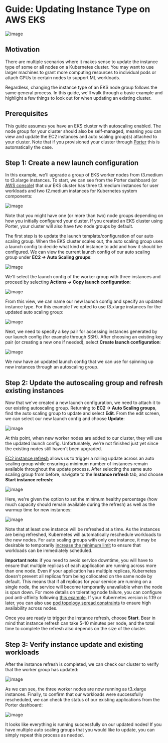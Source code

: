 # Guide: Updating Instance Type on AWS EKS
![image](https://user-images.githubusercontent.com/22849518/127391733-c081642f-dc58-4113-b55e-e12aa4477ec7.png)

## Motivation
There are multiple scenarios where it makes sense to update the instance type of some or all nodes on a Kubernetes cluster. You may want to use larger machines to grant more computing resources to individual pods or attach GPUs to certain nodes to support ML workloads.

Regardless, changing the instance type of an EKS node group follows the same general process. In this guide, we'll walk through a basic example and highlight a few things to look out for when updating an existing cluster. 

## Prerequisites
This guide assumes you have an EKS cluster with autoscaling enabled. The node group for your cluster should also be self-managed, meaning you can view and update the EC2 instances and auto scaling group(s) attached to your cluster. Note that if you provisioned your cluster through [Porter](https://github.com/karagatandev/porter) this is automatically the case.

## Step 1: Create a new launch configuration
In this example, we'll upgrade a group of EKS worker nodes from t3.medium to t3.xlarge instances. To start, we can see from the Porter dashboard (or [AWS console](https://console.aws.amazon.com/ec2#Instances:)) that our EKS cluster has three t3.medium instances for user workloads and two t2.medium instances for Kubernetes system components:

![image](https://user-images.githubusercontent.com/22849518/127392594-74d50e08-9394-4e86-b091-23cad6fbd60c.png)

Note that you might have one (or more than two) node groups depending on how you initially configured your cluster. If you created an EKS cluster using Porter, your cluster will also have two node groups by default.

The first step is to update the launch template/configuration of our auto scaling group. When the EKS cluster scales out, the auto scaling group uses a launch config to decide what kind of instance to add and how it should be configured. We can view the current launch config of our auto scaling group under **EC2 -> Auto Scaling groups**:

![image](https://user-images.githubusercontent.com/22849518/127392659-3b973671-c900-44c9-8942-4f5e6945e0b3.png)

We'll select the launch config of the worker group with three instances and proceed by selecting **Actions -> Copy launch configuration**:

![image](https://user-images.githubusercontent.com/22849518/127392681-7af18061-6537-4f19-b05d-b9ea6934044a.png)

From this view, we can name our new launch config and specify an updated instance type. For this example I've opted to use t3.xlarge instances for the updated auto scaling group:

![image](https://user-images.githubusercontent.com/22849518/127392701-48adcad9-0e40-4ce0-b531-808350f5f2eb.png)

Next, we need to specify a key pair for accessing instances generated by our launch config (for example through SSH). After choosing an existing key pair (or creating a new one if needed), select **Create launch configuration**:

![image](https://user-images.githubusercontent.com/22849518/127392735-89f12e56-a76d-4824-a825-e473ebde478a.png)

We now have an updated launch config that we can use for spinning up new instances through an autoscaling group.

## Step 2: Update the autoscaling group and refresh existing instances
Now that we've created a new launch configuration, we need to attach it to our existing autoscaling group. Returning to **EC2 -> Auto Scaling groups**, find the auto scaling group to update and select **Edit**. From the edit screen, we can select our new launch config and choose **Update**:

![image](https://user-images.githubusercontent.com/22849518/127392827-21a7ae1a-c218-423f-b0e4-41b1692a44e1.png)

At this point, when new worker nodes are added to our cluster, they will use the updated launch config. Unfortunately, we're not finished just yet since the existing nodes still haven't been upgraded.

[EC2 instance refresh](https://aws.amazon.com/blogs/compute/introducing-instance-refresh-for-ec2-auto-scaling/) allows us to trigger a rolling update across an auto scaling group while ensuring a minimum number of instances remain available throughout the update process. After selecting the same auto scaling group from before, navigate to the **Instance refresh** tab, and choose **Start instance refresh**:

![image](https://user-images.githubusercontent.com/22849518/127392938-3942f29b-5486-4b4d-ba54-4215340a91af.png)

Here, we're given the option to set the minimum healthy percentage (how much capacity should remain available during the refresh) as well as the warmup time for new instances:

![image](https://user-images.githubusercontent.com/22849518/127392949-a29fb2d1-daed-4463-a6b1-9b14a2fabeda.png)

Note that at least one instance will be refreshed at a time. As the instances are being refreshed, Kubernetes will automatically reschedule workloads to the new nodes. For auto scaling groups with only one instance, it may be desirable to temporarily [increase the minimum limit](https://docs.aws.amazon.com/autoscaling/ec2/userguide/asg-capacity-limits.html) to ensure that workloads can be immediately scheduled. 

**Important note:** if you need to avoid service downtime, you will have to ensure that multiple replicas of each application are running across more than one node. Even if your application has multiple replicas, Kubernetes doesn't prevent all replicas from being collocated on the same node by default. This means that if all replicas for your service are running on a single node, the service will become temporarily unavailable when the node is spun down. For more details on tolerating node failure, you can configure pod anti-affinity following [this example](https://kubernetes.io/docs/tutorials/stateful-application/zookeeper/#tolerating-node-failure). If your Kubernetes version is 1.19 or later, you can also use [pod topology spread constraints](https://kubernetes.io/docs/concepts/workloads/pods/pod-topology-spread-constraints/) to ensure high availability across nodes.

Once you are ready to trigger the instance refresh, choose **Start**. Bear in mind that instance refresh can take 5-10 minutes per node, and the total time to complete the refresh also depends on the size of the cluster. 

## Step 3: Verify instance update and existing workloads
After the instance refresh is completed, we can check our cluster to verify that the worker group has updated:

![image](https://user-images.githubusercontent.com/22849518/127393233-f832bf90-01bf-4cea-b939-9b0aa38bc5cc.png)

As we can see, the three worker nodes are now running as t3.xlarge instances. Finally, to confirm that our workloads were successfully rescheduled, we can check the status of our existing applications from the Porter dashboard:

![image](https://user-images.githubusercontent.com/22849518/127393251-2cf34a75-a3d1-484a-a9ce-dba38a5090dd.png)

It looks like everything is running successfully on our updated nodes! If you have multiple auto scaling groups that you would like to update, you can simply repeat this process as needed.
